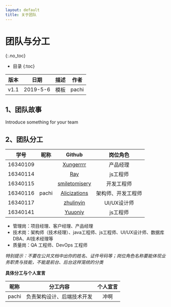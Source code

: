 ```yaml
---
layout: default
title: 关于团队
---
```


# 团队与分工
{:.no_toc}

* 目录
{:toc}

| 版本 |   日期    | 描述 |  作者   |
| :--: | :-------: | :--: | :-----: |
| v1.1 | 2019-5-6 | 模板 | pachi |

## 1、团队故事

Introduce something for your team

## 2、团队分工

|学号|昵称|Github|岗位角色|    
|:--:|:--:|:--:|:--:|    
|16340109|  | [Xungerrrr](https://github.com/Xungerrrr) | 产品经理 |    
|16340114|  | [Ray](https://github.com/Illidan27) | js工程师 |    
|16340115|  | [smiletomisery](https://github.com/smiletomisery) | 开发工程师 |    
|16340116| pachi | [Alicizations](https://github.com/Alicizations) | 架构师、开发工程师 |    
|16340117|  | [zhulinyin](https://github.com/zhulinyin) | UI/UX设计师 |    
|16340141|  | [Yuuoniy](https://github.com/Yuuoniy) | js工程师 |    


* 管理岗：项目经理、客户经理、产品经理
* 技术岗：架构师（技术经理）、java工程师、js工程师、UI/UX设计师、数据库DBA、AI技术经理等
* 质量岗：QA 工程师、DevOps 工程师

*特别提示：不要在公共文档中出你的姓名、证件号码等；岗位角色名称要能体现业务职责与技能，不能是前台、后台这样笼统的分类*

**具体分工与个人宣言**

| 昵称 | 分工内容 | 个人宣言 |    
|:--:|:--:|:--:|    
| pachi | 负责架构设计、后端技术开发 | 冲啊 |    